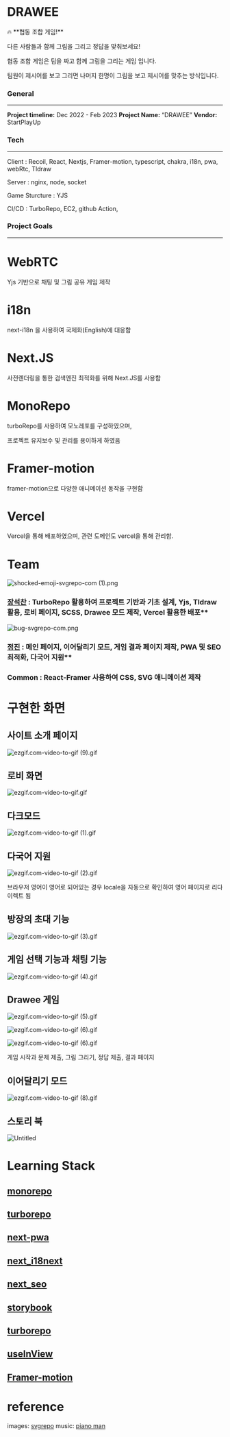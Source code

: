 # DRAWEE

<aside>
🔥 **협동 조합 게임!**

다른 사람들과 함께 그림을 그리고 정답을 맞춰보세요!

협동 조합 게임은 팀을 짜고 함께 그림을 그리는 게임 입니다.

팀원이 제시어를 보고 그리면 나머지 한명이 그림을 보고 제시어를 맞추는 방식입니다.

</aside>

### General

---

**Project timeline:** Dec 2022 - Feb 2023
**Project Name:** “DRAWEE”
**Vendor:** StartPlayUp

### Tech

---

Client : Recoil, React, Nextjs, Framer-motion, typescript, chakra, i18n, pwa, webRtc, Tldraw

Server : nginx, node, socket

Game Sturcture : YJS

CI/CD : TurboRepo, EC2, github Action,

### Project Goals

---

# WebRTC

Yjs 기반으로 채팅 및 그림 공유 게임 제작

# i18n

next-i18n 을 사용하여 국제화(English)에 대응함

# Next.JS

사전렌더링을 통한 검색엔진 최적화를 위해 Next.JS를 사용함

# MonoRepo

turboRepo를 사용하여 모노레포를 구성하였으며,

프로젝트 유지보수 및 관리를 용이하게 하였음

# Framer-motion

framer-motion으로 다양한 애니메이션 동작을 구현함

# Vercel

Vercel을 통해 배포하였으며, 관련 도메인도 vercel을 통해 관리함.

# **Team**

![shocked-emoji-svgrepo-com (1).png](<document/images/shocked-emoji-svgrepo-com_(1).png>)

### [장석찬](https://github.com/jsc7727) : TurboRepo 활용하여 프로젝트 기반과 기초 설계, Yjs, Tldraw 활용, 로비 페이지, SCSS, Drawee 모드 제작, Vercel 활용한 배포\*\*

![bug-svgrepo-com.png](document/images/bug-svgrepo-com.png)

### [정진](https://github.com/TypingOK) : 메인 페이지, 이어달리기 모드, 게임 결과 페이지 제작, PWA 및 SEO 최적화, 다국어 지원\*\*

### **Common : React-Framer 사용하여 CSS, SVG 애니메이션 제작**

# 구현한 화면

## 사이트 소개 페이지

![ezgif.com-video-to-gif (9).gif](<document/images/ezgif.com-video-to-gif_(9).gif>)

## **로비 화면**

![ezgif.com-video-to-gif.gif](document/images/ezgif.com-video-to-gif.gif)

## **다크모드**

![ezgif.com-video-to-gif (1).gif](<document/images/ezgif.com-video-to-gif_(1).gif>)

## **다국어 지원**

![ezgif.com-video-to-gif (2).gif](<document/images/ezgif.com-video-to-gif_(2).gif>)

브라우저 영어이 영어로 되어있는 경우 locale을 자동으로 확인하여 영어 페이지로 리다이렉트 됨

## 방장의 초대 기능

![ezgif.com-video-to-gif (3).gif](<document/images/ezgif.com-video-to-gif_(3).gif>)

## 게임 선택 기능과 채팅 기능

![ezgif.com-video-to-gif (4).gif](<document/images/ezgif.com-video-to-gif_(4).gif>)

## Drawee 게임

![ezgif.com-video-to-gif (5).gif](<document/images/ezgif.com-video-to-gif_(5).gif>)

![ezgif.com-video-to-gif (6).gif](<document/images/ezgif.com-video-to-gif_(6).gif>)

![ezgif.com-video-to-gif (6).gif](<document/images/ezgif.com-video-to-gif_(6)%201.gif>)

게임 시작과 문제 제출, 그림 그리기, 정답 제출, 결과 페이지

## 이어달리기 모드

![ezgif.com-video-to-gif (8).gif](<document/images/ezgif.com-video-to-gif_(8).gif>)

## 스토리 북

![Untitled](document/images/storybook.png)

# Learning Stack

## [monorepo](https://github.com/coop-game/coop/blob/main/document/monorepo.md)

## [turborepo](https://github.com/coop-game/coop/blob/main/document/turborepo.md)

## [next-pwa](https://github.com/coop-game/coop/blob/main/document/next-pwa.md)

## [next_i18next](https://github.com/coop-game/coop/blob/main/document/next_i18next.md)

## [next_seo](https://github.com/coop-game/coop/blob/main/document/next_seo.md)

## [storybook](https://github.com/coop-game/coop/blob/main/document/storybook.md)

## [turborepo](https://github.com/coop-game/coop/blob/main/document/turborepo.md)

## [useInView](https://github.com/coop-game/coop/blob/main/document/useInView.md)

## [Framer-motion](https://github.com/coop-game/coop/blob/main/document/Framer-motion.md)

# reference

images: [svgrepo](https://www.svgrepo.com/)
music: [piano man](https://gongu.copyright.or.kr/gongu/wrt/wrt/view.do?wrtSn=13073767&menuNo=200020)
